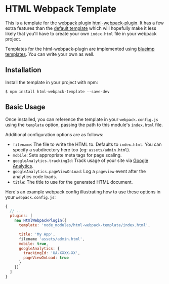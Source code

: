 # HTML Webpack Template

This is a template for the [webpack](http://webpack.github.io/) plugin [html-webpack-plugin](https://www.npmjs.com/package/html-webpack-plugin).  It has a few extra features than the [default template]() which will hopefully make it less likely that you'll have to create your own `index.html` file in your webpack project.

Templates for the html-webpack-plugin are implemented using [blueimp templates](https://github.com/blueimp/JavaScript-Templates).  You can write your own as well.

## Installation

Install the template in your project with npm:

```shell
$ npm install html-webpack-template --save-dev
```

## Basic Usage

Once installed, you can reference the template in your `webpack.config.js` using the `template` option, passing the path to this module's `index.html` file.

Additional configuration options are as follows:

- `filename`: The file to write the HTML to. Defaults to `index.html`.
   You can specify a subdirectory here too (eg: `assets/admin.html`).
- `mobile`: Sets appropriate meta tags for page scaling.
- `googleAnalytics.trackingId`: Track usage of your site via [Google Analytics](analytics.google.com).
- `googleAnalytics.pageViewOnLoad`: Log a `pageview` event after the analytics code loads.
- `title`: The title to use for the generated HTML document.

Here's an example webpack config illustrating how to use these options in your `webpack.config.js`:

```js
{
  // ...
  plugins: [
    new HtmlWebpackPlugin({
      template: 'node_modules/html-webpack-template/index.html',

      title: 'My App',
      filename 'assets/admin.html',
      mobile: true,
      googleAnalytics: {
        trackingId: 'UA-XXXX-XX',
        pageViewOnLoad: true
      }
    })
  ]
}
```